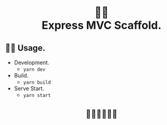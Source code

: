 <h1 align="center">
🧘‍♂️<br>
Express MVC Scaffold.
</h1>

## 🧎‍♂️ Usage.

- Development.
  - `yarn dev`
- Build.
  - `yarn build`
- Serve Start.
  - `yarn start`

<h2 align="center">🚶‍♂️🚶‍♂️🚶‍♂️</h2>
